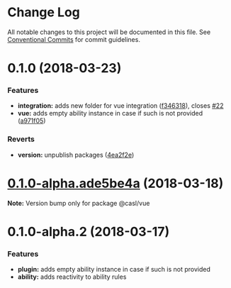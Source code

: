 # Change Log

All notable changes to this project will be documented in this file.
See [Conventional Commits](https://conventionalcommits.org) for commit guidelines.

<a name="0.1.0"></a>
# 0.1.0 (2018-03-23)


### Features

* **integration:** adds new folder for vue integration ([f346318](https://github.com/stalniy/casl/commit/f346318)), closes [#22](https://github.com/stalniy/casl/issues/22)
* **vue:** adds empty ability instance in case if such is not provided ([a971f05](https://github.com/stalniy/casl/commit/a971f05))


### Reverts

* **version:** unpublish packages ([4ea2f2e](https://github.com/stalniy/casl/commit/4ea2f2e))




<a name="0.1.0-alpha.ade5be4a"></a>
# [0.1.0-alpha.ade5be4a](https://github.com/stalniy/casl/compare/@casl/vue@0.1.0-alpha.2...@casl/vue@0.1.0-alpha.ade5be4a) (2018-03-18)




**Note:** Version bump only for package @casl/vue

<a name="0.1.0-alpha.2"></a>
# 0.1.0-alpha.2 (2018-03-17)


### Features

* **plugin:** adds empty ability instance in case if such is not provided
* **ability:** adds reactivity to ability rules
